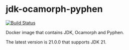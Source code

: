 # jdk-ocamorph-pyphen

[![Build Status](https://img.shields.io/circleci/project/github/szgabsz91/jdk-ocamorph-pyphen/master.svg)](https://circleci.com/gh/szgabsz91/workflows/jdk-ocamorph-pyphen)

Docker image that contains JDK, Ocamorph and Pyphen.

The latest version is 21.0.0 that supports JDK 21.
